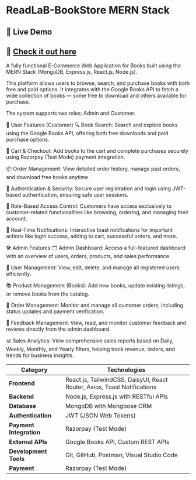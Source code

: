 # ReadLaB-BookStore MERN Stack

## 🚀 Live Demo

🔗 [Check it out here](https://readlab.netlify.app/)  
---

A fully functional E-Commerce Web Application for Books built using the MERN Stack (MongoDB, Express.js, React.js, Node.js).

This platform allows users to browse, search, and purchase books with both free and paid options. It integrates with the Google Books API to fetch a wide collection of books — some free to download and others available for purchase.

The system supports two roles: Admin and Customer.

🔑 User Features (Customer)
🔍 Book Search:
Search and explore books using the Google Books API, offering both free downloads and paid purchase options.

🛒 Cart & Checkout:
Add books to the cart and complete purchases securely using Razorpay (Test Mode) payment integration.

📦 Order Management:
View detailed order history, manage past orders, and download free books anytime.

🔐 Authentication & Security:
Secure user registration and login using JWT-based authentication, ensuring safe user sessions.

🎯 Role-Based Access Control:
Customers have access exclusively to customer-related functionalities like browsing, ordering, and managing their account.

🔔 Real-Time Notifications:
Interactive toast notifications for important actions like login success, adding to cart, successful orders, and more.

🛠️ Admin Features
🗂️ Admin Dashboard:
Access a full-featured dashboard with an overview of users, orders, products, and sales performance.

👥 User Management:
View, edit, delete, and manage all registered users efficiently.

📚 Product Management (Books):
Add new books, update existing listings, or remove books from the catalog.

📜 Order Management:
Monitor and manage all customer orders, including status updates and payment verification.

💬 Feedback Management:
View, read, and monitor customer feedback and reviews directly from the admin dashboard.

📊 Sales Analytics:
View comprehensive sales reports based on Daily, Weekly, Monthly, and Yearly filters, helping track revenue, orders, and trends for business insights.

| Category                | Technologies                                                             |
| ----------------------- | ------------------------------------------------------------------------ |
| **Frontend**            | React.js, TailwindCSS, DaisyUI, React Router, Axios, Toast Notifications |
| **Backend**             | Node.js, Express.js with RESTful APIs                                    |
| **Database**            | MongoDB with Mongoose ORM                                                |
| **Authentication**      | JWT (JSON Web Tokens)                                                    |
| **Payment Integration** | Razorpay (Test Mode)                                                     |
| **External APIs**       | Google Books API, Custom REST APIs                                       |
| **Development Tools**   | Git, GitHub, Postman, Visual Studio Code                                 |
| **Payment**             |  Razorpay (Test Mode)                                                    |



